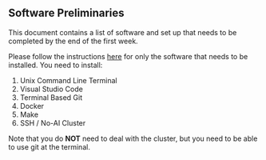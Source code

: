 ## Software Preliminaries

This document contains a list of software and set up that needs to be completed by the end of the first week.

Please follow the instructions [here](https://clinic.ds.uchicago.edu/tutorials/clinic-computer-setup.html) for only the software that needs to be installed. You need to install:

1. Unix Command Line Terminal
2. Visual Studio Code
3. Terminal Based Git
4. Docker
5. Make
6. SSH / No-AI Cluster

Note that you do **NOT** need to deal with the cluster, but you need to be able to use git at the terminal.

